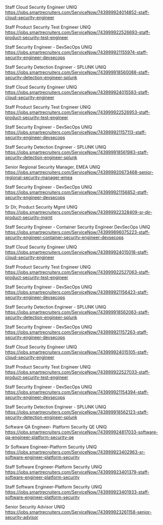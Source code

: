 Staff Cloud Security Engineer UNIQ https://jobs.smartrecruiters.com/ServiceNow/743999924014852-staff-cloud-security-engineer

Staff Product Security Test Engineer UNIQ https://jobs.smartrecruiters.com/ServiceNow/743999922526693-staff-product-security-test-engineer

Staff Security Engineer - DevSecOps UNIQ https://jobs.smartrecruiters.com/ServiceNow/743999921155974-staff-security-engineer-devsecops

Staff Security Detection Engineer - SPLUNK UNIQ https://jobs.smartrecruiters.com/ServiceNow/743999918560088-staff-security-detection-engineer-splunk

Staff Cloud Security Engineer UNIQ https://jobs.smartrecruiters.com/ServiceNow/743999924015583-staff-cloud-security-engineer

Staff Product Security Test Engineer UNIQ https://jobs.smartrecruiters.com/ServiceNow/743999922526953-staff-product-security-test-engineer

Staff Security Engineer - DevSecOps UNIQ https://jobs.smartrecruiters.com/ServiceNow/743999921157113-staff-security-engineer-devsecops

Staff Security Detection Engineer - SPLUNK UNIQ https://jobs.smartrecruiters.com/ServiceNow/743999918561983-staff-security-detection-engineer-splunk

Senior Regional Security Manager, EMEA UNIQ https://jobs.smartrecruiters.com/ServiceNow/743999920673468-senior-regional-security-manager-emea

Staff Security Engineer - DevSecOps UNIQ https://jobs.smartrecruiters.com/ServiceNow/743999921156852-staff-security-engineer-devsecops

Sr Dir, Product Security Mgmt UNIQ https://jobs.smartrecruiters.com/ServiceNow/743999922328409-sr-dir-product-security-mgmt

Staff Security Engineer - Container Security Engineer DevSecOps UNIQ https://jobs.smartrecruiters.com/ServiceNow/743999896075223-staff-security-engineer-container-security-engineer-devsecops

Staff Cloud Security Engineer UNIQ https://jobs.smartrecruiters.com/ServiceNow/743999924015018-staff-cloud-security-engineer

Staff Product Security Test Engineer UNIQ https://jobs.smartrecruiters.com/ServiceNow/743999922527063-staff-product-security-test-engineer

Staff Security Engineer - DevSecOps UNIQ https://jobs.smartrecruiters.com/ServiceNow/743999921156423-staff-security-engineer-devsecops

Staff Security Detection Engineer - SPLUNK UNIQ https://jobs.smartrecruiters.com/ServiceNow/743999918562063-staff-security-detection-engineer-splunk

Staff Security Engineer - DevSecOps UNIQ https://jobs.smartrecruiters.com/ServiceNow/743999921157263-staff-security-engineer-devsecops

Staff Cloud Security Engineer UNIQ https://jobs.smartrecruiters.com/ServiceNow/743999924015105-staff-cloud-security-engineer

Staff Product Security Test Engineer UNIQ https://jobs.smartrecruiters.com/ServiceNow/743999922527033-staff-product-security-test-engineer

Staff Security Engineer - DevSecOps UNIQ https://jobs.smartrecruiters.com/ServiceNow/743999921154394-staff-security-engineer-devsecops

Staff Security Detection Engineer - SPLUNK UNIQ https://jobs.smartrecruiters.com/ServiceNow/743999918562123-staff-security-detection-engineer-splunk

Software QA Engineer- Platform Security QE UNIQ https://jobs.smartrecruiters.com/ServiceNow/743999924817033-software-qa-engineer-platform-security-qe

Sr Software Engineer-Platform Security UNIQ https://jobs.smartrecruiters.com/ServiceNow/743999923402963-sr-software-engineer-platform-security

Staff Software Engineer-Platform Security UNIQ https://jobs.smartrecruiters.com/ServiceNow/743999923401379-staff-software-engineer-platform-security

Staff Software Engineer-Platform Security UNIQ https://jobs.smartrecruiters.com/ServiceNow/743999923401933-staff-software-engineer-platform-security

Senior Security Advisor UNIQ https://jobs.smartrecruiters.com/ServiceNow/743999923261158-senior-security-advisor


